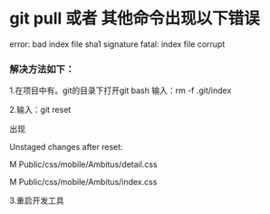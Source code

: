 # git pull 或者 其他命令出现以下错误 
 error: bad index file sha1 signature fatal: index file corrupt
###  解决方法如下：
 1.在项目中有。git的目录下打开git bash 输入：rm -f .git/index
 
 2.输入：git reset
 
出现

Unstaged changes after reset:

M       Public/css/mobile/Ambitus/detail.css

M       Public/css/mobile/Ambitus/index.css

 3.重启开发工具
